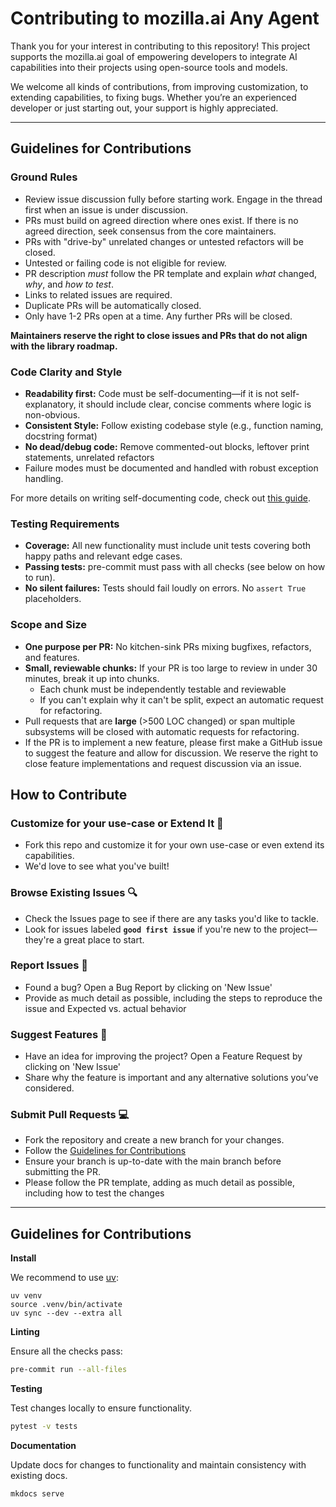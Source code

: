 # Contributing to mozilla.ai Any Agent

Thank you for your interest in contributing to this repository! This project supports the mozilla.ai goal of empowering developers to integrate AI capabilities into their projects using open-source tools and models.

We welcome all kinds of contributions, from improving customization, to extending capabilities, to fixing bugs. Whether you’re an experienced developer or just starting out, your support is highly appreciated.

---

## **Guidelines for Contributions**

### Ground Rules

- Review issue discussion fully before starting work. Engage in the thread first when an issue is under discussion.
- PRs must build on agreed direction where ones exist. If there is no agreed direction, seek consensus from the core maintainers.
- PRs with "drive-by" unrelated changes or untested refactors will be closed.
- Untested or failing code is not eligible for review.
- PR description *must* follow the PR template and explain *what* changed, *why*, and *how to test*.
- Links to related issues are required.
- Duplicate PRs will be automatically closed.
- Only have 1-2 PRs open at a time. Any further PRs will be closed.

**Maintainers reserve the right to close issues and PRs that do not align with the library roadmap.**

### Code Clarity and Style
- **Readability first:** Code must be self-documenting—if it is not self-explanatory, it should include clear, concise comments where logic is non-obvious.
- **Consistent Style:** Follow existing codebase style (e.g., function naming, docstring format)
- **No dead/debug code:** Remove commented-out blocks, leftover print statements, unrelated refactors
- Failure modes must be documented and handled with robust exception handling.

For more details on writing self-documenting code, check out [this guide](https://swimm.io/learn/documentation-tools/tips-for-creating-self-documenting-code).

### Testing Requirements
- **Coverage:** All new functionality must include unit tests covering both happy paths and relevant edge cases.
- **Passing tests:** pre-commit must pass with all checks (see below on how to run).
- **No silent failures:** Tests should fail loudly on errors. No `assert True` placeholders.

### Scope and Size
- **One purpose per PR:** No kitchen-sink PRs mixing bugfixes, refactors, and features.
- **Small, reviewable chunks:** If your PR is too large to review in under 30 minutes, break it up into chunks.
    - Each chunk must be independently testable and reviewable
    - If you can't explain why it can't be split, expect an automatic request for refactoring.
- Pull requests that are **large** (>500 LOC changed) or span multiple subsystems will be closed with automatic requests for refactoring.
- If the PR is to implement a new feature, please first make a GitHub issue to suggest the feature and allow for discussion. We reserve the right to close feature implementations and request discussion via an issue.

## **How to Contribute**

### **Customize for your use-case or Extend It** 🔧
- Fork this repo and customize it for your own use-case or even extend its capabilities.
- We'd love to see what you've built!

### **Browse Existing Issues** 🔍
- Check the Issues page to see if there are any tasks you'd like to tackle.
- Look for issues labeled **`good first issue`** if you're new to the project—they're a great place to start.

### **Report Issues** 🐛
- Found a bug? Open a Bug Report by clicking on 'New Issue'
- Provide as much detail as possible, including the steps to reproduce the issue and Expected vs. actual behavior

### **Suggest Features** 🚀
- Have an idea for improving the project? Open a Feature Request by clicking on 'New Issue'
- Share why the feature is important and any alternative solutions you’ve considered.

### **Submit Pull Requests** 💻
- Fork the repository and create a new branch for your changes.
- Follow the [Guidelines for Contributions](#guidelines-for-contributions)
- Ensure your branch is up-to-date with the main branch before submitting the PR.
- Please follow the PR template, adding as much detail as possible, including how to test the changes

---

## **Guidelines for Contributions**

**Install**

We recommend to use [uv](https://docs.astral.sh/uv/getting-started/installation/):

```
uv venv
source .venv/bin/activate
uv sync --dev --extra all
```

**Linting**

Ensure all the checks pass:

```bash
pre-commit run --all-files
```

**Testing**

Test changes locally to ensure functionality.

```bash
pytest -v tests
```

**Documentation**

Update docs for changes to functionality and maintain consistency with existing docs.

```bash
mkdocs serve
```
